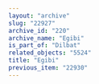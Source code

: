 ```yaml
---
layout: "archive"
slug: "22927"
archive_id: "220"
archive_name: "Egibi"
is_part_of: "Dilbat"
related_objects: "5524"
title: "Egibi"
previous_item: "22930"
---
```

